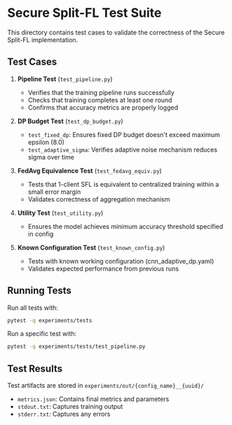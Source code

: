 # Secure Split-FL Test Suite

This directory contains test cases to validate the correctness of the Secure Split-FL implementation.

## Test Cases

1. **Pipeline Test** (`test_pipeline.py`)
   - Verifies that the training pipeline runs successfully
   - Checks that training completes at least one round
   - Confirms that accuracy metrics are properly logged

2. **DP Budget Test** (`test_dp_budget.py`)
   - `test_fixed_dp`: Ensures fixed DP budget doesn't exceed maximum epsilon (8.0)
   - `test_adaptive_sigma`: Verifies adaptive noise mechanism reduces sigma over time

3. **FedAvg Equivalence Test** (`test_fedavg_equiv.py`)
   - Tests that 1-client SFL is equivalent to centralized training within a small error margin
   - Validates correctness of aggregation mechanism

4. **Utility Test** (`test_utility.py`)
   - Ensures the model achieves minimum accuracy threshold specified in config

5. **Known Configuration Test** (`test_known_config.py`)
   - Tests with known working configuration (cnn_adaptive_dp.yaml)
   - Validates expected performance from previous runs

## Running Tests

Run all tests with:
```bash
pytest -q experiments/tests
```

Run a specific test with:
```bash
pytest -q experiments/tests/test_pipeline.py
```

## Test Results

Test artifacts are stored in `experiments/out/{config_name}__{uuid}/`
- `metrics.json`: Contains final metrics and parameters
- `stdout.txt`: Captures training output
- `stderr.txt`: Captures any errors
